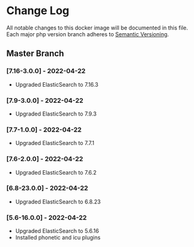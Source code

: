 # Change Log
All notable changes to this docker image will be documented in this file.
Each major php version branch adheres to [Semantic Versioning](http://semver.org/).

## Master Branch

### [7.16-3.0.0] - 2022-04-22
 - Upgraded ElasticSearch to 7.16.3

### [7.9-3.0.0] - 2022-04-22
 - Upgraded ElasticSearch to 7.9.3

### [7.7-1.0.0] - 2022-04-22
 - Upgraded ElasticSearch to 7.7.1

### [7.6-2.0.0] - 2022-04-22
 - Upgraded ElasticSearch to 7.6.2

### [6.8-23.0.0] - 2022-04-22
 - Upgraded ElasticSearch to 6.8.23

### [5.6-16.0.0] - 2022-04-22
 - Upgraded ElasticSearch to 5.6.16
 - Installed phonetic and icu plugins

